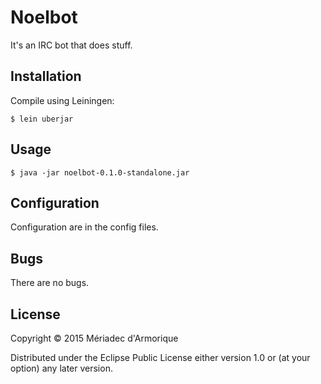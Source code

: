 # Noelbot

It's an IRC bot that does stuff.

## Installation

Compile using Leiningen:

    $ lein uberjar

## Usage

    $ java -jar noelbot-0.1.0-standalone.jar

## Configuration

Configuration are in the config files.

## Bugs

There are no bugs.

## License

Copyright © 2015 Mériadec d'Armorique

Distributed under the Eclipse Public License either version 1.0 or (at
your option) any later version.
